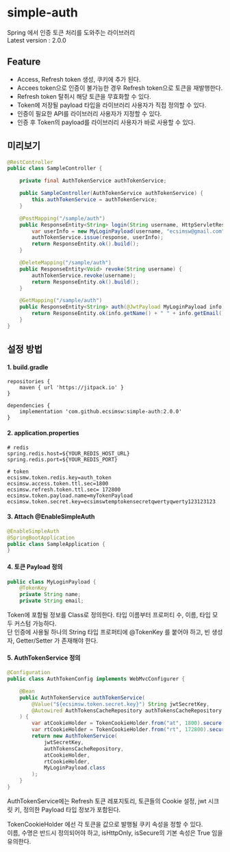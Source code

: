 # simple-auth
Spring 에서 인증 토큰 처리를 도와주는 라이브러리    
Latest version : 2.0.0

## Feature 
- Access, Refresh token 생성, 쿠키에 추가 된다.
- Accees token으로 인증이 불가능한 경우 Refresh token으로 토큰을 재발행한다.
- Refresh token 탈취시 해당 토큰을 무효화할 수 있다.
- Token에 저장될 payload 타입을 라이브러리 사용자가 직접 정의할 수 있다.
- 인증이 필요한 API를 라이브러리 사용자가 지정할 수 있다.
- 인증 후 Token의 payload를 라이브러리 사용자가 바로 사용할 수 있다.

## 미리보기

``` java
@RestController
public class SampleController {

    private final AuthTokenService authTokenService;

    public SampleController(AuthTokenService authTokenService) {
        this.authTokenService = authTokenService;
    }

    @PostMapping("/sample/auth")
    public ResponseEntity<String> login(String username, HttpServletResponse response) {
        var userInfo = new MyLoginPayload(username, "ecsimsw@gmail.com");
        authTokenService.issue(response, userInfo);     
        return ResponseEntity.ok().build();
    }

    @DeleteMapping("/sample/auth")
    public ResponseEntity<Void> revoke(String username) {
        authTokenService.revoke(username);
        return ResponseEntity.ok().build();
    }

    @GetMapping("/sample/auth")
    public ResponseEntity<String> auth(@JwtPayload MyLoginPayload info) {
        return ResponseEntity.ok(info.getName() + " " + info.getEmail());
    }
}
```

## 설정 방법

#### 1. build.gradle
```
repositories {
    maven { url 'https://jitpack.io' }
}

dependencies {
    implementation 'com.github.ecsimsw:simple-auth:2.0.0'
}
```
#### 2. application.properties
```
# redis
spring.redis.host=${YOUR_REDIS_HOST_URL}
spring.redis.port=${YOUR_REDIS_PORT}

# token
ecsismw.token.redis.key=auth_token
ecsimsw.access.token.ttl.sec=1800
ecsimsw.refresh.token.ttl.sec= 172800
ecsimsw.token.payload.name=myTokenPayload
ecsimsw.token.secret.key=ecsimswtemptokensecretqwertyqwerty123123123
```
#### 3. Attach @EnableSimpleAuth
``` java
@EnableSimpleAuth
@SpringBootApplication
public class SampleApplication {
}
```
#### 4. 토큰 Payload 정의
``` java
public class MyLoginPayload {
    @TokenKey
    private String name;
    private String email;
```
Token에 포함될 정보를 Class로 정의한다. 타입 이름부터 프로퍼티 수, 이름, 타입 모두 커스텀 가능하다.    
단 인증에 사용될 하나의 String 타입 프로퍼티에 @TokenKey 를 붙어야 하고, 빈 생성자, Getter/Setter 가 존재해야 한다.

#### 5. AuthTokenService 정의

``` java
@Configuration
public class AuthTokenConfig implements WebMvcConfigurer {

    @Bean
    public AuthTokenService authTokenService(
        @Value("${ecsimsw.token.secret.key}") String jwtSecretKey,
        @Autowired AuthTokensCacheRepository authTokensCacheRepository
    ) {
        var atCookieHolder = TokenCookieHolder.from("at", 1800).secure(false).build();
        var rtCookieHolder = TokenCookieHolder.from("rt", 172800).secure(false).build();
        return new AuthTokenService(
            jwtSecretKey,
            authTokensCacheRepository,
            atCookieHolder,
            rtCookieHolder,
            MyLoginPayload.class
        );
    }
}
```
AuthTokenService에는 Refresh 토큰 레포지토리, 토큰들의 Cookie 설정, jwt 시크릿 키, 정의한 Payload 타입 정보가 포함된다.          

TokenCookieHolder 에선 각 토큰을 값으로 발행될 쿠키 속성을 정할 수 있다.    
이름, 수명은 반드시 정의되어야 하고, isHttpOnly, isSecure의 기본 속성은 True 임을 유의한다. 


